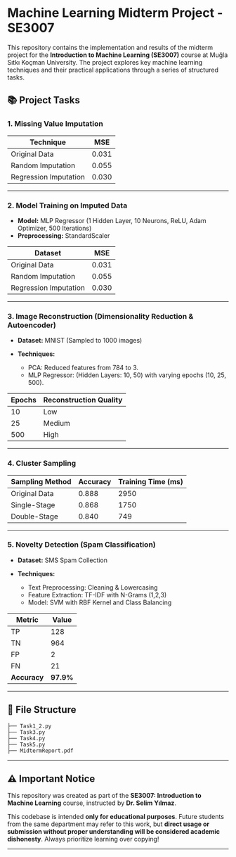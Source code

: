

# Machine Learning Midterm Project - SE3007

This repository contains the implementation and results of the midterm project for the **Introduction to Machine Learning (SE3007)** course at Muğla Sıtkı Koçman University. The project explores key machine learning techniques and their practical applications through a series of structured tasks.

## 📚 Project Tasks

### 1. Missing Value Imputation

| Technique             | MSE   |
| --------------------- | ----- |
| Original Data         | 0.031 |
| Random Imputation     | 0.055 |
| Regression Imputation | 0.030 |

---

### 2. Model Training on Imputed Data

* **Model:** MLP Regressor (1 Hidden Layer, 10 Neurons, ReLU, Adam Optimizer, 500 Iterations)
* **Preprocessing:** StandardScaler

| Dataset               | MSE   |
| --------------------- | ----- |
| Original Data         | 0.031 |
| Random Imputation     | 0.055 |
| Regression Imputation | 0.030 |

---

### 3. Image Reconstruction (Dimensionality Reduction & Autoencoder)

* **Dataset:** MNIST (Sampled to 1000 images)
* **Techniques:**

  * PCA: Reduced features from 784 to 3.
  * MLP Regressor: (Hidden Layers: 10, 50) with varying epochs (10, 25, 500).

| Epochs | Reconstruction Quality |
| ------ | ---------------------- |
| 10     | Low                    |
| 25     | Medium                 |
| 500    | High                   |

---

### 4. Cluster Sampling

| Sampling Method | Accuracy | Training Time (ms) |
| --------------- | -------- | ------------------ |
| Original Data   | 0.888    | 2950               |
| Single-Stage    | 0.868    | 1750               |
| Double-Stage    | 0.840    | 749                |

---

### 5. Novelty Detection (Spam Classification)

* **Dataset:** SMS Spam Collection
* **Techniques:**

  * Text Preprocessing: Cleaning & Lowercasing
  * Feature Extraction: TF-IDF with N-Grams (1,2,3)
  * Model: SVM with RBF Kernel and Class Balancing

| Metric       | Value     |
| ------------ | --------- |
| TP           | 128       |
| TN           | 964       |
| FP           | 2         |
| FN           | 21        |
| **Accuracy** | **97.9%** |

---

## 📂 File Structure

```
├── Task1_2.py
├── Task3.py
├── Task4.py
├── Task5.py
├── MidtermReport.pdf
```

---

## ⚠️ Important Notice

This repository was created as part of the **SE3007: Introduction to Machine Learning** course, instructed by **Dr. Selim Yılmaz**.

This codebase is intended **only for educational purposes**. Future students from the same department may refer to this work, but **direct usage or submission without proper understanding will be considered academic dishonesty**. Always prioritize learning over copying!  

---

